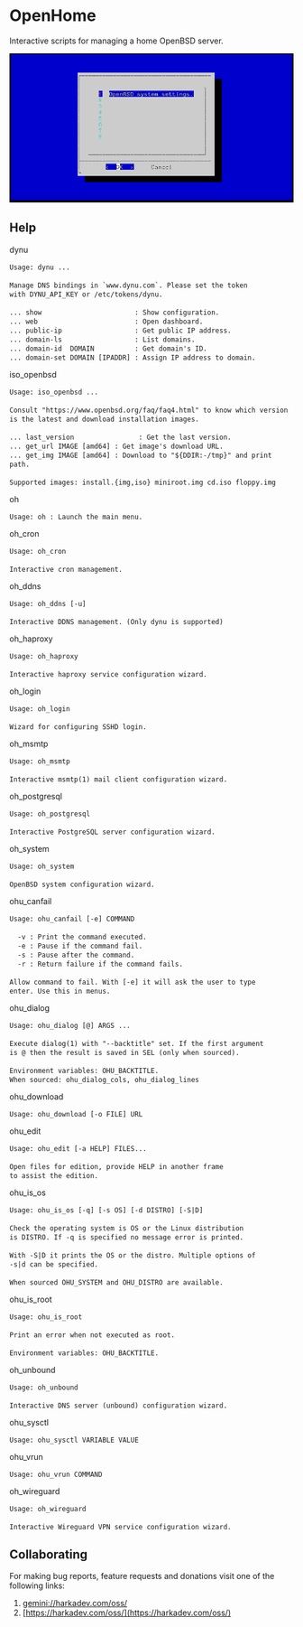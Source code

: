 OpenHome
========

Interactive scripts for managing a home OpenBSD server.

![Example session](./rec/tty.gif)

## Help

dynu

    Usage: dynu ...
    
    Manage DNS bindings in `www.dynu.com`. Please set the token
    with DYNU_API_KEY or /etc/tokens/dynu.
    
    ... show                       : Show configuration.
    ... web                        : Open dashboard.
    ... public-ip                  : Get public IP address.
    ... domain-ls                  : List domains.
    ... domain-id  DOMAIN          : Get domain's ID.
    ... domain-set DOMAIN [IPADDR] : Assign IP address to domain.

iso_openbsd

    Usage: iso_openbsd ...
    
    Consult "https://www.openbsd.org/faq/faq4.html" to know which version
    is the latest and download installation images.
    
    ... last_version                : Get the last version.
    ... get_url IMAGE [amd64] : Get image's download URL.
    ... get_img IMAGE [amd64] : Download to "${DDIR:-/tmp}" and print path.
    
    Supported images: install.{img,iso} miniroot.img cd.iso floppy.img

oh

    Usage: oh : Launch the main menu.

oh_cron

    Usage: oh_cron
    
    Interactive cron management.

oh_ddns

    Usage: oh_ddns [-u]
    
    Interactive DDNS management. (Only dynu is supported)

oh_haproxy

    Usage: oh_haproxy
    
    Interactive haproxy service configuration wizard.

oh_login

    Usage: oh_login
    
    Wizard for configuring SSHD login.

oh_msmtp

    Usage: oh_msmtp
    
    Interactive msmtp(1) mail client configuration wizard.

oh_postgresql

    Usage: oh_postgresql
    
    Interactive PostgreSQL server configuration wizard.

oh_system

    Usage: oh_system
    
    OpenBSD system configuration wizard.

ohu_canfail

    Usage: ohu_canfail [-e] COMMAND
    
      -v : Print the command executed.
      -e : Pause if the command fail.
      -s : Pause after the command.
      -r : Return failure if the command fails.
    
    Allow command to fail. With [-e] it will ask the user to type
    enter. Use this in menus.

ohu_dialog

    Usage: ohu_dialog [@] ARGS ...
    
    Execute dialog(1) with "--backtitle" set. If the first argument
    is @ then the result is saved in SEL (only when sourced).
    
    Environment variables: OHU_BACKTITLE.
    When sourced: ohu_dialog_cols, ohu_dialog_lines

ohu_download

    Usage: ohu_download [-o FILE] URL

ohu_edit

    Usage: ohu_edit [-a HELP] FILES...
    
    Open files for edition, provide HELP in another frame
    to assist the edition.

ohu_is_os

    Usage: ohu_is_os [-q] [-s OS] [-d DISTRO] [-S|D]
    
    Check the operating system is OS or the Linux distribution
    is DISTRO. If -q is specified no message error is printed.
    
    With -S|D it prints the OS or the distro. Multiple options of
    -s|d can be specified.
    
    When sourced OHU_SYSTEM and OHU_DISTRO are available.

ohu_is_root

    Usage: ohu_is_root
    
    Print an error when not executed as root.
    
    Environment variables: OHU_BACKTITLE.

oh_unbound

    Usage: oh_unbound
    
    Interactive DNS server (unbound) configuration wizard.

ohu_sysctl

    Usage: ohu_sysctl VARIABLE VALUE

ohu_vrun

    Usage: ohu_vrun COMMAND

oh_wireguard

    Usage: oh_wireguard
    
    Interactive Wireguard VPN service configuration wizard.

## Collaborating

For making bug reports, feature requests and donations visit
one of the following links:

1. [gemini://harkadev.com/oss/](gemini://harkadev.com/oss/)
2. [https://harkadev.com/oss/](https://harkadev.com/oss/)
